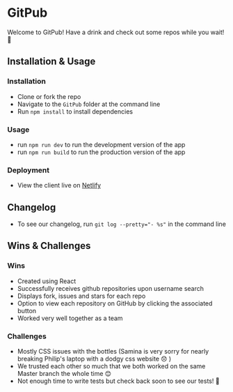 # GitPub

Welcome to GitPub! Have a drink and check out some repos while you wait! :tropical_drink: 

## Installation & Usage

### Installation

* Clone or fork the repo
* Navigate to the `GitPub` folder at the command line 
* Run `npm install` to install dependencies

### Usage

* run `npm run dev` to run the development version of the app
* run `npm run build` to run the production version of the app

### Deployment

* View the client live on [Netlify](https://thegitpub.netlify.app/) 

## Changelog

* To see our changelog, run `git log --pretty="- %s"` in the command line

## Wins & Challenges

### Wins

* Created using React
* Successfully receives github repositories upon username search
* Displays fork, issues and stars for each repo 
* Option to view each repository on GitHub by clicking the associated button
* Worked very well together as a team 

### Challenges

* Mostly CSS issues with the bottles (Samina is very sorry for nearly breaking Philip's laptop with a dodgy css website :disappointed: )
* We trusted each other so much that we both worked on the same Master branch the whole time :blush: 
* Not enough time to write tests but check back soon to see our tests! :calendar: 


